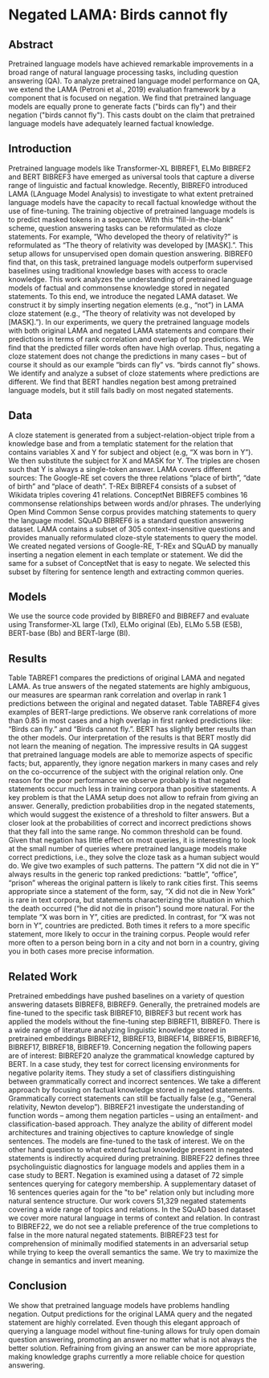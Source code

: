 # Negated LAMA: Birds cannot fly

## Abstract
Pretrained language models have achieved remarkable improvements in a broad range of natural language processing tasks, including question answering (QA). To analyze pretrained language model performance on QA, we extend the LAMA (Petroni et al., 2019) evaluation framework by a component that is focused on negation. We find that pretrained language models are equally prone to generate facts ("birds can fly") and their negation ("birds cannot fly"). This casts doubt on the claim that pretrained language models have adequately learned factual knowledge.

## Introduction
Pretrained language models like Transformer-XL BIBREF1, ELMo BIBREF2 and BERT BIBREF3 have emerged as universal tools that capture a diverse range of linguistic and factual knowledge.
Recently, BIBREF0 introduced LAMA (LAnguage Model Analysis) to investigate to what extent pretrained language models have the capacity to recall factual knowledge without the use of fine-tuning. The training objective of pretrained language models is to predict masked tokens in a sequence. With this “fill-in-the-blank” scheme, question answering tasks can be reformulated as cloze statements. For example, “Who developed the theory of relativity?” is reformulated as “The theory of relativity was developed by [MASK].”. This setup allows for unsupervised open domain question answering. BIBREF0 find that, on this task, pretrained language models outperform supervised baselines using traditional knowledge bases with access to oracle knowledge.
This work analyzes the understanding of pretrained language models of factual and commonsense knowledge stored in negated statements. To this end, we introduce the negated LAMA dataset. We construct it by simply inserting negation elements (e.g., “not”) in LAMA cloze statement (e.g., “The theory of relativity was not developed by [MASK].”). In our experiments, we query the pretrained language models with both original LAMA and negated LAMA statements and compare their predictions in terms of rank correlation and overlap of top predictions. We find that the predicted filler words often have high overlap. Thus, negating a cloze statement does not change the predictions in many cases – but of course it should as our example “birds can fly” vs. “birds cannot fly” shows. We identify and analyze a subset of cloze statements where predictions are different. We find that BERT handles negation best among pretrained language models, but it still fails badly on most negated statements.

## Data
A cloze statement is generated from a subject-relation-object triple from a knowledge base and from a templatic statement for the relation that contains variables X and Y for subject and object (e.g, “X was born in Y”). We then substitute the subject for X and MASK for Y. The triples are chosen such that Y is always a single-token answer.
LAMA covers different sources: The Google-RE set covers the three relations “place of birth”, “date of birth” and “place of death”. T-REx BIBREF4 consists of a subset of Wikidata triples covering 41 relations. ConceptNet BIBREF5 combines 16 commonsense relationships between words and/or phrases. The underlying Open Mind Common Sense corpus provides matching statements to query the language model. SQuAD BIBREF6 is a standard question answering dataset. LAMA contains a subset of 305 context-insensitive questions and provides manually reformulated cloze-style statements to query the model.
We created negated versions of Google-RE, T-REx and SQuAD by manually inserting a negation element in each template or statement. We did the same for a subset of ConceptNet that is easy to negate. We selected this subset by filtering for sentence length and extracting common queries.

## Models
We use the source code provided by BIBREF0 and BIBREF7 and evaluate using Transformer-XL large (Txl), ELMo original (Eb), ELMo 5.5B (E5B), BERT-base (Bb) and BERT-large (Bl).

## Results
Table TABREF1 compares the predictions of original LAMA and negated LAMA. As true answers of the negated statements are highly ambiguous, our measures are spearman rank correlation and overlap in rank 1 predictions between the original and negated dataset. Table TABREF4 gives examples of BERT-large predictions.
We observe rank correlations of more than 0.85 in most cases and a high overlap in first ranked predictions like: “Birds can fly.” and “Birds cannot fly.”. BERT has slightly better results than the other models.
Our interpretation of the results is that BERT mostly did not learn the meaning of negation. The impressive results in QA suggest that pretrained language models are able to memorize aspects of specific facts; but, apparently, they ignore negation markers in many cases and rely on the co-occurrence of the subject with the original relation only. One reason for the poor performance we observe probably is that negated statements occur much less in training corpora than positive statements.
A key problem is that the LAMA setup does not allow to refrain from giving an answer. Generally, prediction probabilities drop in the negated statements, which would suggest the existence of a threshold to filter answers. But a closer look at the probabilities of correct and incorrect predictions shows that they fall into the same range. No common threshold can be found.
Given that negation has little effect on most queries, it is interesting to look at the small number of queries where pretrained language models make correct predictions, i.e., they solve the cloze task as a human subject would do. We give two examples of such patterns. The pattern “X did not die in Y” always results in the generic top ranked predictions: “battle”, “office”, “prison” whereas the original pattern is likely to rank cities first. This seems appropriate since a statement of the form, say, “X did not die in New York” is rare in text corpora, but statements characterizing the situation in which the death occurred (“he did not die in prison”) sound more natural. For the template “X was born in Y”, cities are predicted. In contrast, for “X was not born in Y”, countries are predicted. Both times it refers to a more specific statement, more likely to occur in the training corpus. People would refer more often to a person being born in a city and not born in a country, giving you in both cases more precise information.

## Related Work
Pretrained embeddings have pushed baselines on a variety of question answering datasets BIBREF8, BIBREF9. Generally, the pretrained models are fine-tuned to the specific task BIBREF10, BIBREF3 but recent work has applied the models without the fine-tuning step BIBREF11, BIBREF0.
There is a wide range of literature analyzing linguistic knowledge stored in pretrained embeddings BIBREF12, BIBREF13, BIBREF14, BIBREF15, BIBREF16, BIBREF17, BIBREF18, BIBREF19.
Concerning negation the following papers are of interest: BIBREF20 analyze the grammatical knowledge captured by BERT. In a case study, they test for correct licensing environments for negative polarity items. They study a set of classifiers distinguishing between grammatically correct and incorrect sentences. We take a different approach by focusing on factual knowledge stored in negated statements. Grammatically correct statements can still be factually false (e.g., “General relativity, Newton develop”).
BIBREF21 investigate the understanding of function words – among them negation particles – using an entailment- and classification-based approach. They analyze the ability of different model architectures and training objectives to capture knowledge of single sentences. The models are fine-tuned to the task of interest. We on the other hand question to what extend factual knowledge present in negated statements is indirectly acquired during pretraining.
BIBREF22 defines three psycholinguistic diagnostics for language models and applies them in a case study to BERT. Negation is examined using a dataset of 72 simple sentences querying for category membership. A supplementary dataset of 16 sentences queries again for the "to be" relation only but including more natural sentence structure. Our work covers 51,329 negated statements covering a wide range of topics and relations. In the SQuAD based dataset we cover more natural language in terms of context and relation. In contrast to BIBREF22, we do not see a reliable preference of the true completions to false in the more natural negated statements.
BIBREF23 test for comprehension of minimally modified statements in an adversarial setup while trying to keep the overall semantics the same. We try to maximize the change in semantics and invert meaning.

## Conclusion
We show that pretrained language models have problems handling negation. Output predictions for the original LAMA query and the negated statement are highly correlated.
Even though this elegant approach of querying a language model without fine-tuning allows for truly open domain question answering, promoting an answer no matter what is not always the better solution. Refraining from giving an answer can be more appropriate, making knowledge graphs currently a more reliable choice for question answering.

